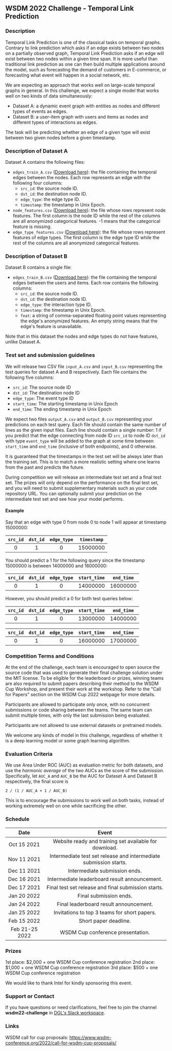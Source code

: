 ## WSDM 2022 Challenge - Temporal Link Prediction

### Description

Temporal Link Prediction is one of the classical tasks on temporal graphs.  Contrary to link prediction which asks if an edge exists between two nodes on a partially observed graph, Temporal Link Prediction asks if an edge will exist between two nodes within a given time span.  It is more useful than traditional link prediction as one can then build multiple applications around the model, such as forecasting the demand of customers in E-commerce, or forecasting what event will happen in a social network, etc.

We are expecting an approach that works well on large-scale temporal graphs in general.  In this challenge, we expect a single model that works well on two kinds of data simultaneously:

* Dataset A: a dynamic event graph with entities as nodes and different types of events as edges.
* Dataset B: a user-item graph with users and items as nodes and different types of interactions as edges.

The task will be predicting whether an edge of a given type will exist between two given nodes before a given timestamp.

### Description of Dataset A

Dataset A contains the following files:

* `edges_train_A.csv` ([Download here](https://data.dgl.ai/dataset/WSDMCup2022/edges_train_A.csv.gz)): the file containing the temporal edges between the nodes.  Each row represents an edge with the following four columns:
  * `src_id`: the source node ID.
  * `dst_id`: the destination node ID.
  * `edge_type`: the edge type ID.
  * `timestamp`: the timestamp in Unix Epoch.
* `node_features.csv` ([Download here](https://data.dgl.ai/dataset/WSDMCup2022/node_features.csv.gz)): the file whose rows represent node features.  The first column is the node ID while the rest of the columns are all anonymized categorical features.  -1 means that the categorical feature is missing.
* `edge_type_features.csv` ([Download here](https://data.dgl.ai/dataset/WSDMCup2022/edge_type_features.csv.gz)): the file whose rows represent features of edge types.  The first column is the edge type ID while the rest of the columns are all anonymized categorical features.

### Description of Dataset B

Dataset B contains a single file:

* `edges_train_B.csv` ([Download here](https://data.dgl.ai/dataset/WSDMCup2022/edges_train_B.csv.gz)): the file containing the temporal edges between the users and items.  Each row contains the following columns:
  * `src_id`: the source node ID.
  * `dst_id`: the destination node ID.
  * `edge_type`: the interaction type ID.
  * `timestamp`: the timestamp in Unix Epoch.
  * `feat`: a string of comma-separated floating point values representing the edge's anonymized features.  An empty string means that the edge's feature is unavailable.

Note that in this dataset the nodes and edge types do not have features, unlike Dataset A.

### Test set and submission guidelines

We will release two CSV file `input_A.csv` and `input_B.csv` representing the test queries for dataset A and B respectively.  Each file contains the following five columns:

* `src_id`: The source node ID
* `dst_id`: The destination node ID
* `edge_type`: The event type ID
* `start_time`: The starting timestamp in Unix Epoch
* `end_time`: The ending timestamp in Unix Epoch

We expect two files `output_A.csv` and `output_B.csv` representing your predictions on each test query.  Each file should contain the same number of lines as the given input files.  Each line should contain a single number: 1 if you predict that the edge connecting from node ID `src_id` to node ID `dst_id` with type `event_type` will be added to the graph at some time between `start_time` and `end_time` (inclusive of both endpoints), and 0 otherwise.

It is guaranteed that the timestamps in the test set will be always later than the training set.  This is to match a more realistic setting where one learns from the past and predicts the future.

During competition we will release an intermediate test set and a final test set.  The prizes will only depend on the performance on the final test set, and you will need to submit supplementary materials such as your code repository URL.  You can optionally submit your prediction on the intermediate test set and see how your model performs.

#### Example

Say that an edge with type 0 from node 0 to node 1 will appear at timestamp 15000000:

| `src_id` | `dst_id` | `edge_type` | `timestamp` |
|:--------:|:--------:|:-----------:|:-----------:|
| 0        | 1        | 0           | 15000000    |

You should predict a 1 for the following query since the timestamp 15000000 is between 14000000 and 16000000:

| `src_id` | `dst_id` | `edge_type` | `start_time` | `end_time` |
|:--------:|:--------:|:-----------:|:------------:|:----------:|
| 0        | 1        | 0           | 14000000     | 16000000   |

However, you should predict a 0 for both test queries below:

| `src_id` | `dst_id` | `edge_type` | `start_time` | `end_time` |
|:--------:|:--------:|:-----------:|:------------:|:----------:|
| 0        | 1        | 0           | 13000000     | 14000000   |

| `src_id` | `dst_id` | `edge_type` | `start_time` | `end_time` |
|:--------:|:--------:|:-----------:|:------------:|:----------:|
| 0        | 1        | 0           | 16000000     | 17000000   |

### Competition Terms and Conditions

At the end of the challenge, each team is encouraged to open source the source code that was used to generate their final challenge solution under the MIT license. To be eligible for the leaderboard or prizes, winning teams are also required to submit papers describing their method to the WSDM Cup Workshop, and present their work at the workshop.  Refer to the "Call for Papers" section on the WSDM Cup 2022 webpage for more details.

Participants are allowed to participate only once, with no concurrent submissions or code sharing between the teams.  The same team can submit multiple times, with only the last submission being evaluated.

Participants are not allowed to use external datasets or pretrained models.

We welcome any kinds of model in this challenge, regardless of whether it is a deep learning model or some graph learning algorithm.

### Evaluation Criteria

We use Area Under ROC (AUC) as evaluation metric for both datasets, and use the *harmonic average* of the two AUCs as the score of the submission.  Specifically, let `AUC_A` and `AUC_B` be the AUC for Dataset A and Dataset B respectively, the final score is

```
2 / (1 / AUC_A + 1 / AUC_B)
```

This is to encourage the submissions to work well on both tasks, instead of working extremely well on one while sacrificing the other.

### Schedule

| Date                         | Event                                                                        |
|:----------------------------:|:----------------------------------------------------------------------------:|
| Oct 15 2021                  | Website ready and training set available for download.                       |
| Nov 11 2021                  | Intermediate test set release and intermediate submission starts.            |
| Dec 11 2021                  | Intermediate submission ends.                                                |
| Dec 16 2021                  | Intermediate leaderboard result announcement.                                |
| Dec 17 2021                  | Final test set release and final submission starts.                          |
| Jan 20 2022                  | Final submission ends.                                                       |
| Jan 24 2022                  | Final leaderboard result announcement.                                       |
| Jan 25 2022                  | Invitations to top 3 teams for short papers.                                 |
| Feb 15 2022                  | Short paper deadline.                                                        |
| Feb 21-25 2022               | WSDM Cup conference presentation.                                            |

### Prizes

1st place: $2,000 + one WSDM Cup conference registration
2nd place: $1,000 + one WSDM Cup conference registration
3rd place: $500 + one WSDM Cup conference registration

We would like to thank Intel for kindly sponsoring this event.

### Support or Contact

If you have questions or need clarifications, feel free to join the channel **wsdm22-challenge** in [DGL's Slack workspace](https://join.slack.com/t/deep-graph-library/shared_invite/zt-eb4ict1g-xcg3PhZAFAB8p6dtKuP6xQ).

### Links

WSDM call for cup proposals: https://www.wsdm-conference.org/2022/call-for-wsdm-cup-proposals/
